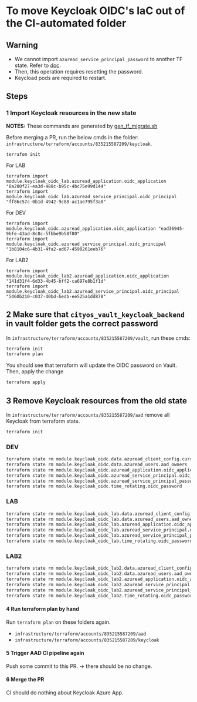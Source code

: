 # To move Keycloak OIDC's IaC out of the CI-automated folder

## Warning

- We cannot import `azuread_service_principal_password` to another TF state. Refer to [doc](https://registry.terraform.io/providers/hashicorp/azuread/latest/docs/resources/service_principal_password#import).
- Then, this operation requires resetting the password.
- Keycload pods are required to restart.

## Steps

### 1 Import Keycloak resources in the new state

**NOTES:** These commands are generated by [gen_tf_migrate.sh](./gen_tf_migrate.sh)

Before merging a PR, run the below cmds in the folder: `infrastructure/terraform/accounts/835215587209/keycloak`.
```
terrafom init
```

For LAB
```
terraform import module.keycloak_oidc_lab.azuread_application.oidc_application "8a200f27-ea3d-488c-b95c-4bc75e99d144"
terraform import module.keycloak_oidc_lab.azuread_service_principal.oidc_principal "ff86c57c-0b1d-4942-9c88-ac1ae795f3a8"
```

For DEV
```
terraform import module.keycloak_oidc.azuread_application.oidc_application "ead36945-9bfe-43ad-8c8c-5fbbe9b58f80"
terraform import module.keycloak_oidc.azuread_service_principal.oidc_principal "1b8104c6-4b31-4fa2-ad67-4590261eeb76"
```

For LAB2
```
terraform import module.keycloak_oidc_lab2.azuread_application.oidc_application "141d31f4-6d33-4b45-bff2-ca697e8b1f1d"
terraform import module.keycloak_oidc_lab2.azuread_service_principal.oidc_principal "5460b210-c037-40bd-bedb-ee525a1dd878"
```

## 2 Make sure that `cityos_vault_keycloak_backend` in vault folder gets the correct password

In `infrastructure/terraform/accounts/835215587209/vault`, run these cmds:

```bash
terraform init
terraform plan
```

You should see that terraform will update the OIDC password on Vault. Then, apply the change

```bash
terraform apply
```

## 3 Remove Keycloak resources from the old state

In `infrastructure/terraform/accounts/835215587209/aad` remove all Keycloak from terraform state.

```bash
terraform init
```

### DEV

```bash
terraform state rm module.keycloak_oidc.data.azuread_client_config.current
terraform state rm module.keycloak_oidc.data.azuread_users.aad_owners
terraform state rm module.keycloak_oidc.azuread_application.oidc_application
terraform state rm module.keycloak_oidc.azuread_service_principal.oidc_principal
terraform state rm module.keycloak_oidc.azuread_service_principal_password.oidc_principal_password
terraform state rm module.keycloak_oidc.time_rotating.oidc_password
```

### LAB

```bash
terraform state rm module.keycloak_oidc_lab.data.azuread_client_config.current
terraform state rm module.keycloak_oidc_lab.data.azuread_users.aad_owners
terraform state rm module.keycloak_oidc_lab.azuread_application.oidc_application
terraform state rm module.keycloak_oidc_lab.azuread_service_principal.oidc_principal
terraform state rm module.keycloak_oidc_lab.azuread_service_principal_password.oidc_principal_password
terraform state rm module.keycloak_oidc_lab.time_rotating.oidc_password
```

### LAB2

```bash
terraform state rm module.keycloak_oidc_lab2.data.azuread_client_config.current
terraform state rm module.keycloak_oidc_lab2.data.azuread_users.aad_owners
terraform state rm module.keycloak_oidc_lab2.azuread_application.oidc_application
terraform state rm module.keycloak_oidc_lab2.azuread_service_principal.oidc_principal
terraform state rm module.keycloak_oidc_lab2.azuread_service_principal_password.oidc_principal_password
terraform state rm module.keycloak_oidc_lab2.time_rotating.oidc_password
```

#### 4 Run terraform plan by hand

Run `terraform plan` on these folders again.

- `infrastructure/terraform/accounts/835215587209/aad`
- `infrastructure/terraform/accounts/835215587209/keycloak`
 
#### 5 Trigger AAD CI pipeline again

Push some commit to this PR. -> there should be no change.


#### 6 Merge the PR 

CI should do nothing about Keycloak Azure App.
